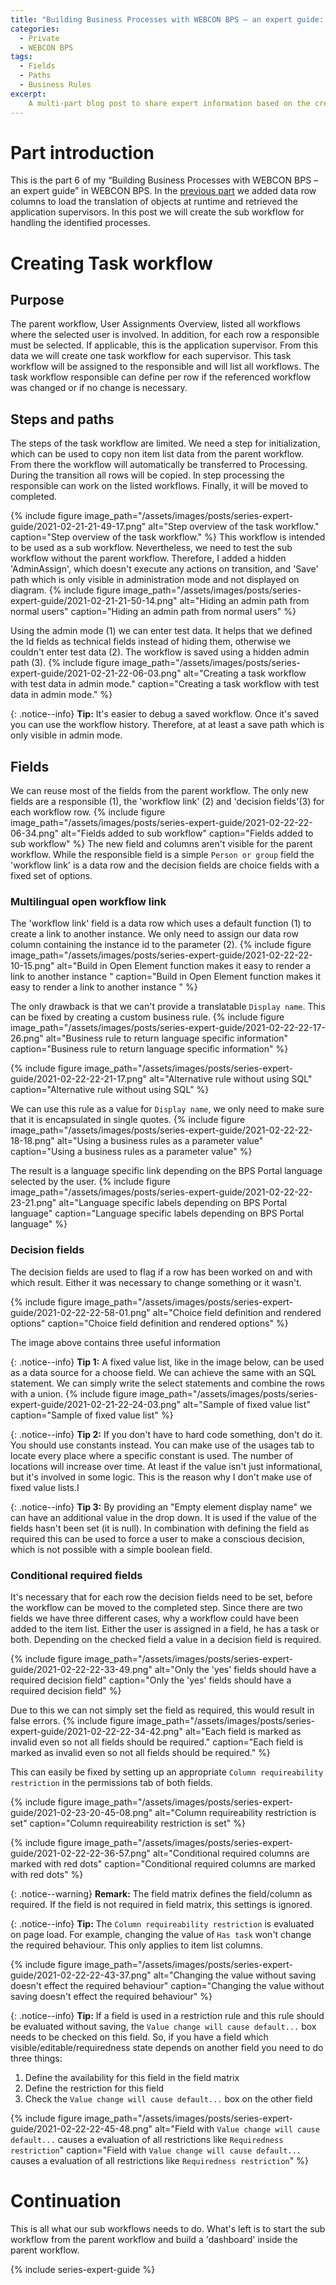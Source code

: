 ```yaml
---
title: "Building Business Processes with WEBCON BPS – an expert guide: Part 6 - Sub Workflow - User assignment task"
categories:
  - Private
  - WEBCON BPS
tags:
  - Fields
  - Paths
  - Business Rules
excerpt:
    A multi-part blog post to share expert information based on the creation of a business process.
---
```



# Part introduction

This is the part 6 of my “Building Business Processes with WEBCON BPS – an expert guide” in WEBCON
BPS. In the [previous part](/posts/2021/series-expert-guide-part-5) we added data row columns to load the translation of objects at runtime and retrieved the application supervisors. In this post we will create the sub workflow for handling the identified processes.

# Creating Task workflow
## Purpose
The parent workflow, User Assignments Overview, listed all workflows where the selected user is involved.
In addition, for each row a responsible must be selected. 
If applicable, this is the application supervisor.
From this data we will create one task workflow for each supervisor. This task workflow will be assigned to the responsible and will list all workflows. The task workflow responsible can define per row if the referenced workflow was changed or if no change is necessary.

## Steps and paths
The steps of the task workflow are limited. We need a step for initialization, which can be used to copy non item list data from the parent workflow. From there the workflow will automatically be transferred to Processing. During the transition all rows will be copied. In step processing the responsible can work on the listed workflows. Finally, it will be moved to completed.

{% include figure image_path="/assets/images/posts/series-expert-guide/2021-02-21-21-49-17.png" alt="Step overview of the task workflow." caption="Step overview of the task workflow." %}
This workflow is intended to be used as a sub workflow. Nevertheless, we need to test the sub workflow without the parent workflow. Therefore, I added a hidden 'AdminAssign', which doesn't execute any actions on transition, and 'Save' path which is only visible in administration mode and not displayed on diagram.
{% include figure image_path="/assets/images/posts/series-expert-guide/2021-02-21-21-50-14.png" alt="Hiding an admin path from normal users" caption="Hiding an admin path from normal users" %}

Using the admin mode (1) we can enter test data. It helps that we defined the Id fields as technical fields instead of hiding them, otherwise we couldn't enter test data (2). The workflow is saved using a hidden admin path (3).
{% include figure image_path="/assets/images/posts/series-expert-guide/2021-02-21-22-06-03.png" alt="Creating a task workflow with test data in admin mode." caption="Creating a task workflow with test data in admin mode." %}

{: .notice--info}
**Tip:** It's easier to debug a saved workflow. Once it's saved you can use the workflow history. Therefore, at at least a save path which is only visible in admin mode. 


## Fields
We can reuse most of the fields from the parent workflow. The only new fields are a responsible (1), the 'workflow link' (2) and 'decision fields'(3) for each workflow row.
{% include figure image_path="/assets/images/posts/series-expert-guide/2021-02-22-22-06-34.png" alt="Fields added to sub workflow" caption="Fields added to sub workflow" %}
The new field and columns aren't visible for the parent workflow. While the responsible field is a simple `Person or group` field the 'workflow link' is a data row and the decision fields are choice fields with a fixed set of options.

### Multilingual open workflow link
The 'workflow link' field is a data row which uses a default function (1) to create a link to another instance. We only need to assign our data row column containing the instance id to the parameter (2).
{% include figure image_path="/assets/images/posts/series-expert-guide/2021-02-22-22-10-15.png" alt="Build in Open Element function makes it easy to render a link to another instance " caption="Build in Open Element function makes it easy to render a link to another instance " %}

The only drawback is that we can't provide a translatable `Display name`. This can be fixed by creating a custom business rule.
{% include figure image_path="/assets/images/posts/series-expert-guide/2021-02-22-22-17-26.png" alt="Business rule to return language specific information" caption="Business rule to return language specific information" %}

{% include figure image_path="/assets/images/posts/series-expert-guide/2021-02-22-22-21-17.png" alt="Alternative rule without using SQL" caption="Alternative rule without using SQL" %}

We can use this rule as a value for `Display name`, we only need to make sure that it is encapsulated in single quotes.
{% include figure image_path="/assets/images/posts/series-expert-guide/2021-02-22-22-18-18.png" alt="Using a business rules as a parameter value" caption="Using a business rules as a parameter value" %}

The result is a language specific link depending on the BPS Portal language selected by the user.
{% include figure image_path="/assets/images/posts/series-expert-guide/2021-02-22-22-23-21.png" alt="Language specific labels depending on BPS Portal language" caption="Language specific labels depending on BPS Portal language" %}

### Decision fields
The decision fields are used to flag if a row has been worked on and with which result. Either it was necessary to change something or it wasn't. 

{% include figure image_path="/assets/images/posts/series-expert-guide/2021-02-22-22-58-01.png" alt="Choice field definition and rendered options" caption="Choice field definition and rendered options" %}

The image above contains three useful information

{: .notice--info}
**Tip 1:** A fixed value list, like in the image below, can be used as a data source for a choose field. We can achieve the same with an SQL statement. We can simply write the select statements and combine the rows with a union.
{% include figure image_path="/assets/images/posts/series-expert-guide/2021-02-21-22-24-03.png" alt="Sample of fixed value list" caption="Sample of fixed value list" %}

{: .notice--info}
**Tip 2:** If you don't have to hard code something, don't do it. You should use constants instead. You can make use of the usages tab to locate every place where a specific constant is used. The number of locations will increase over time. At least if the value isn't just informational, but it's involved in some logic. This is the reason why I don't make use of fixed value lists.I

{: .notice--info}
**Tip 3:** By providing an "Empty element display name" we can have an additional value in the drop down. It is used if the value of the fields hasn't been set (it is null). In combination with defining the field as required this can be used to force a user to make a conscious decision, which is not possible with a simple boolean field.


### Conditional required fields
It's necessary that for each row the decision fields need to be set, before the workflow can be moved to the completed step. Since there are two fields we have three different cases, why a workflow could have been added to the item list. Either the user is assigned in a field, he has a task or both. Depending on the checked field a value in a decision field is required.

{% include figure image_path="/assets/images/posts/series-expert-guide/2021-02-22-22-33-49.png" alt="Only the 'yes' fields should have a required decision field" caption="Only the 'yes' fields should have a required decision field" %}

Due to this we can not simply set the field as required, this would result in false errors.
{% include figure image_path="/assets/images/posts/series-expert-guide/2021-02-22-22-34-42.png" alt="Each field is marked as invalid even so not all fields should be required." caption="Each field is marked as invalid even so not all fields should be required." %}

This can easily be fixed by setting up an appropriate `Column requireability restriction` in the permissions tab of both fields. 

{% include figure image_path="/assets/images/posts/series-expert-guide/2021-02-23-20-45-08.png" alt="Column requireability restriction is set" caption="Column requireability restriction is set" %}

{% include figure image_path="/assets/images/posts/series-expert-guide/2021-02-22-22-36-57.png" alt="Conditional required columns are marked with red dots" caption="Conditional required columns are marked with red dots" %}

{: .notice--warning}
**Remark:** The field matrix defines the field/column as required. If the field is not required in field matrix, this settings is ignored. 

{: .notice--info}
**Tip:** The `Column requireability restriction` is evaluated on page load. For example, changing the value of `Has task` won't change the required behaviour. This only applies to item list columns.

{% include figure image_path="/assets/images/posts/series-expert-guide/2021-02-22-22-43-37.png" alt="Changing the value without saving doesn't effect the required behaviour" caption="Changing the value without saving doesn't effect the required behaviour" %}


{: .notice--info}
**Tip:** If a field is used in a restriction rule and this rule should be evaluated without saving, the `Value change will cause default...` box needs to be checked on this field. So, if you have a field which visible/editable/requiredness state depends on another field you need to do three things:

1. Define the availability for this field in the field matrix
2. Define the restriction for this field
3. Check the `Value change will cause default...` box on the other field

{% include figure image_path="/assets/images/posts/series-expert-guide/2021-02-22-22-45-48.png" alt="Field with `Value change will cause default...` causes a evaluation of all restrictions like `Requiredness restriction`" caption="Field with `Value change will cause default...` causes a evaluation of all restrictions like `Requiredness restriction`" %}

# Continuation
This is all what our sub workflows needs to do. What's left is to start the sub workflow from the parent workflow and build a 'dashboard' inside the parent workflow.

{% include series-expert-guide %}